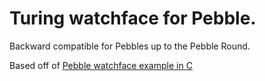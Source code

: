 # Turing watchface for Pebble.

Backward compatible for Pebbles up to the Pebble Round.

Based off of [Pebble watchface example in C](https://github.com/pebble-examples/simple-analog/)

